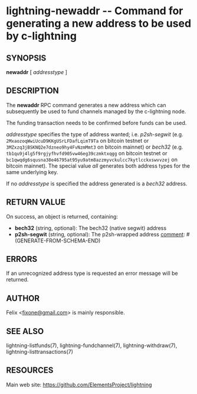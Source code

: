 lightning-newaddr -- Command for generating a new address to be used by c-lightning
===================================================================================

SYNOPSIS
--------

**newaddr** \[ *addresstype* \]

DESCRIPTION
-----------

The **newaddr** RPC command generates a new address which can
subsequently be used to fund channels managed by the c-lightning node.

The funding transaction needs to be confirmed before funds can be used.

*addresstype* specifies the type of address wanted; i.e. *p2sh-segwit*
(e.g. `2MxaozoqWwiUcuD9KKgUSrLFDafLqimT9Ta` on bitcoin testnet or
`3MZxzq3jBSKNQ2e7dzneo9hy4FvNzmMmt3` on bitcoin mainnet) or *bech32*
(e.g. `tb1qu9j4lg5f9rgjyfhvfd905vw46eg39czmktxqgg` on bitcoin testnet
or `bc1qwqdg6squsna38e46795at95yu9atm8azzmyvckulcc7kytlcckxswvvzej` on
bitcoin mainnet). The special value *all* generates both address types
for the same underlying key.

If no *addresstype* is specified the address generated is a *bech32* address.

RETURN VALUE
------------

[comment]: # (GENERATE-FROM-SCHEMA-START)
On success, an object is returned, containing:
- **bech32** (string, optional): The bech32 (native segwit) address
- **p2sh-segwit** (string, optional): The p2sh-wrapped address
[comment]: # (GENERATE-FROM-SCHEMA-END)

ERRORS
------

If an unrecognized address type is requested an error message will be
returned.

AUTHOR
------

Felix <<fixone@gmail.com>> is mainly responsible.

SEE ALSO
--------

lightning-listfunds(7), lightning-fundchannel(7), lightning-withdraw(7), lightning-listtransactions(7)

RESOURCES
---------

Main web site: <https://github.com/ElementsProject/lightning>

[comment]: # ( SHA256STAMP:44731ac3afb4fc3982dff2ae94e360f9addc5712e36b021c880180c68e3ed476)
